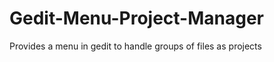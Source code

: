 Gedit-Menu-Project-Manager
==========================

Provides a menu in gedit to handle groups of files as projects
